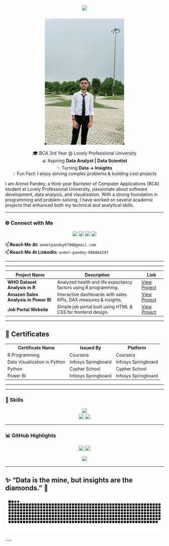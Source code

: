 <h1 align="center">
  <img src="https://readme-typing-svg.herokuapp.com?size=30&duration=4000&color=58A6FF&center=true&vCenter=true&width=550&lines=👋+Hi,+I'm+Anmol+Pandey;💻+Data+Science+Enthusiast;🚀+Future+Data+Analyst;🔥+Loves+Problem+Solving" />
</h1>

<p align="center">
  <img src="WhatsApp Image 2025-08-20 at 00.20.06_26dfa741.jpg" alt="Anmol Pandey" height="400"/>
</p>

<p align="center">
🎓 BCA 3rd Year @ Lovely Professional University <br>
📊 Aspiring <b>Data Analyst | Data Scientist</b> <br>
✨ Turning <b>Data → Insights </b> <br>
💡 Fun Fact: I enjoy solving complex problems & building cool projects </b> </b>

I am Anmol Pandey, a third-year Bachelor of Computer Applications (BCA) student at Lovely Professional University, passionate about software development, data analysis, and visualization. With a strong foundation in programming and problem-solving, I have worked on several academic projects that enhanced both my technical and analytical skills.

---

### 🌐 Connect with Me  
<p align="center">
  <a href="https://www.linkedin.com/in/anmol-pandey-08b864297" target="_blank"><img src="https://img.shields.io/badge/LinkedIn-0077B5?style=flat&logo=linkedin&logoColor=white"/></a>
  <a href="https://www.kaggle.com/anmolpandey01" target="_blank"><img src="https://img.shields.io/badge/Kaggle-20BEFF?style=flat&logo=kaggle&logoColor=white"/></a>
  <a href="https://www.instagram.com/anmol_pandey_6790" target="_blank"><img src="https://img.shields.io/badge/Instagram-E4405F?style=flat&logo=instagram&logoColor=white"/></a>
  <a href="https://www.facebook.com/profile.php?id=100015731958127" target="_blank"><img src="https://img.shields.io/badge/Facebook-1877F2?style=flat&logo=facebook&logoColor=white"/></a>
</p>

📫**Reach Me At:** `anmolpandey6790@gmail.com`  
📫**Reach Me At LinkedIn:** `anmol-pandey-08b864297`

---
---
| **Project Name**                   | **Description**                                                   | **Link** |
|------------------------------------|-------------------------------------------------------------------|----------|
| **WHO Dataset Analysis in R**      | Analyzed health and life expectancy factors using R programming. | [View Project](https://rpubs.com/anmol_01/LifeExpectancy) |
| **Amazon Sales Analysis in Power BI** | Interactive dashboards with sales KPIs, DAX measures & insights. | [View Project](https://app.fabric.microsoft.com/links/xd7b2ar9kO?ctid=e14e73eb-5251-4388-8d67-8f9f2e2d5a46&pbi_source=linkShare) |
| **Job Portal Website**             | Simple job portal built using HTML & CSS for frontend design.    | [View Project](https://job-portal-topaz-nu.vercel.app/index.html) |

---
<h2>📜 Certificates</h2>

<table>
  <tr>
    <th>Certificate Name</th>
    <th>Issued By</th>
    <th>Platform</th>
  </tr>
  <tr>
    <td>R Programming</td>
    <td>Coursera</td>
    <td>Coursera</td>
  </tr>
  <tr>
    <td>Data Visualization in Python</td>
    <td>Infosys Springboard</td>
    <td>Infosys Springboard</td>
  </tr>
  <tr>
    <td>Python</td>
    <td>Cypher School</td>
    <td>Cypher School</td>
  </tr>
  <tr>
    <td>Power BI</td>
    <td>Infosys Springboard</td>
    <td>Infosys Springboard</td>
  </tr>
</table>


---
---

### 🚀 Skills  
<p align="center">
  <img src="https://skillicons.dev/icons?i=c,cpp,python,r,mysql,html,css,js" /><br>
  <img src="https://img.shields.io/badge/Tableau-E97627?style=for-the-badge&logo=tableau&logoColor=white"/>
  <img src="https://img.shields.io/badge/Power%20BI-F2C811?style=for-the-badge&logo=powerbi&logoColor=black"/>
</p>

---

### 📊 GitHub Highlights  
<p align="center">
  <img src="https://github-readme-stats.vercel.app/api?username=Anmol6790&show_icons=true&theme=radical" height="165"/>
  <img src="https://github-readme-stats.vercel.app/api/top-langs/?username=Anmol6790&layout=compact&theme=radical" height="165"/>
</p>

<p align="center">
  <img src="https://github-readme-streak-stats.herokuapp.com/?user=Anmol6790&theme=radical&hide_border=true"/>
</p>

---

✨ **“Data is the mine, but insights are the diamonds.”** 💎
---
<p align="center">
  <img src="https://github.com/Platane/snk/raw/output/github-contribution-grid-snake.svg" alt="Snake animation" />
</p>
---
